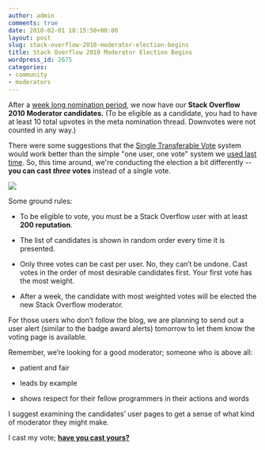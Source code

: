 ```yaml
---
author: admin
comments: true
date: 2010-02-01 18:15:50+00:00
layout: post
slug: stack-overflow-2010-moderator-election-begins
title: Stack Overflow 2010 Moderator Election Begins
wordpress_id: 2675
categories:
- community
- moderators
---
```



After a [week long nomination period](http://blog.stackoverflow.com/2010/01/stack-overflow-2010-moderator-nominations/), we now have our **Stack Overflow 2010 Moderator candidates.** (To be eligible as a candidate, you had to have at least 10 total upvotes in the meta nomination thread. Downvotes were not counted in any way.)



There were some suggestions that the [Single Transferable Vote](http://en.wikipedia.org/wiki/Single_transferable_vote) system would work better than the simple "one user, one vote" system we [used last time](http://blog.stackoverflow.com/2009/05/stack-overflow-moderator-voting-now-open/#comment-21408). So, this time around, we're conducting the election a bit differently -- **you can cast _three_ votes** instead of a single vote. 



![](http://blog.stackoverflow.com/wp-content/uploads/ballot-box.jpg)



Some ground rules:







  * To be eligible to vote, you must be a Stack Overflow user with at least **200 reputation**.

  * The list of candidates is shown in random order every time it is presented.

  * Only three votes can be cast per user. No, they can’t be undone. Cast votes in the order of most desirable candidates first. Your first vote has the most weight.

  * After a week, the candidate with most weighted votes will be elected the new Stack Overflow moderator.




For those users who don’t follow the blog, we are planning to send out a user alert (similar to the badge award alerts) tomorrow to let them know the voting page is available.



Remember, we’re looking for a good moderator; someone who is above all:







  * patient and fair

  * leads by example

  * shows respect for their fellow programmers in their actions and words




I suggest examining the candidates’ user pages to get a sense of what kind of moderator they might make.



I cast my vote; **[have you cast yours?](http://stackoverflow.com/users/vote-moderator)**


